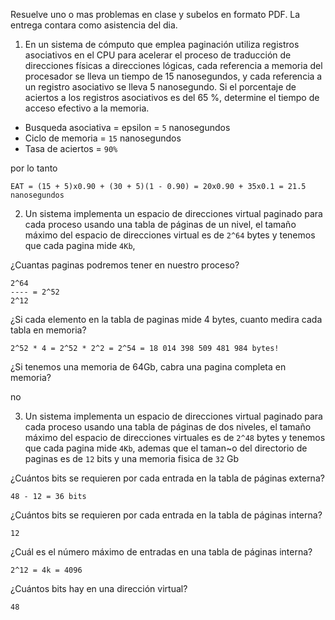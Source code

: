 Resuelve uno o mas problemas en clase y subelos en formato PDF. La entrega contara como asistencia del dia.

1. En un sistema de cómputo que emplea paginación utiliza registros asociativos en el CPU para acelerar el proceso de traducción de 
direcciones físicas a direcciones lógicas, cada referencia a memoria del procesador se lleva un tiempo de 15 nanosegundos, 
y cada referencia a un registro asociativo se lleva 5 nanosegundo. Si el porcentaje de aciertos a los registros asociativos 
es del 65 %, determine el tiempo de acceso efectivo a la memoria.


- Busqueda asociativa = epsilon = `5` nanosegundos
- Ciclo de memoria = `15` nanosegundos
- Tasa de aciertos = `90%`

por lo tanto

```
EAT = (15 + 5)x0.90 + (30 + 5)(1 - 0.90) = 20x0.90 + 35x0.1 = 21.5 nanosegundos
```

2. Un sistema implementa un espacio de direcciones virtual paginado para cada proceso usando una tabla de páginas de un nivel, 
el tamaño máximo del espacio de direcciones virtual es de `2^64` bytes y tenemos que cada pagina mide `4Kb`,

¿Cuantas paginas podremos tener en nuestro proceso?

```
2^64
---- = 2^52
2^12
```


¿Si cada elemento en la tabla de paginas mide 4 bytes, cuanto medira cada tabla en memoria?

```
2^52 * 4 = 2^52 * 2^2 = 2^54 = 18 014 398 509 481 984 bytes!
```

¿Si tenemos una memoria de 64Gb, cabra una pagina completa en memoria?

no

3. Un sistema implementa un espacio de direcciones virtual paginado para cada proceso usando una tabla de páginas de dos niveles,
el tamaño máximo del espacio de direcciones virtuales es de `2^48` bytes y tenemos que cada pagina mide `4Kb`, ademas
que el taman~o del directorio de paginas es de `12` bits y una memoria fisica de `32` Gb

¿Cuántos bits se requieren por cada entrada en la tabla de páginas externa?

```
48 - 12 = 36 bits
```

¿Cuántos bits se requieren por cada entrada en la tabla de páginas interna?

```
12
```

¿Cuál es el número máximo de entradas en una tabla de páginas interna?

```
2^12 = 4k = 4096
```

¿Cuántos bits hay en una dirección virtual?

```
48
```
